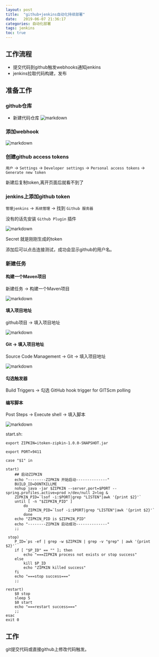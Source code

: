 ```yaml
---
layout: post
title:  "github+jenkins自动化持续部署"
date:   2019-06-07 21:36:17
categories: 自动化部署
tags: jenkins
toc: true
---
```



## 工作流程
 - 提交代码到github触发webhooks通知jenkins
 - jenkins拉取代码构建，发布

<!-- more -->

## 准备工作

### github仓库
- 新建代码仓库
![markdown](https://ddmcc-1255635056.file.myqcloud.com/651e4a3c-0ecc-4a98-a96e-487f84716d13.png)

### 添加webhook

![markdown](https://ddmcc-1255635056.file.myqcloud.com/1fc64d92-af48-4ebd-95f6-c9a82b5f935b.png)


### 创建github access tokens

`用户` -> `Settings` -> `Developer settings` -> `Personal access tokens` -> `Generate new token`

新建后复制token,离开页面后就看不到了


### jenkins上添加github token

`管理jenkins` -> `系统管理` -> 找到 `Github 服务器`

没有的话先安装 `Github Plugin` 插件

![markdown](https://ddmcc-1255635056.file.myqcloud.com/93b9a16e-f0f1-44f7-8045-21177354abf9.png)

Secret 就是刚刚生成的token

添加后可以点击连接测试，成功会显示github的用户名。

### 新建任务

#### 构建一个Maven项目

新建任务 -> 构建一个Maven项目

![markdown](https://ddmcc-1255635056.file.myqcloud.com/93b9a16e-f0f1-44f7-8045-21177354abf9.png)

#### 填入项目地址

github项目 -> 填入项目地址

![markdown](https://ddmcc-1255635056.file.myqcloud.com/291d90ff-e8e7-4ae2-bf89-9c8f11d270c2.png)

#### Git -> 填入项目地址

Source Code Management -> Git -> 填入项目地址

![markdown](https://ddmcc-1255635056.file.myqcloud.com/b52f5b68-1376-4109-bb41-04848cffaca2.png)

#### 勾选触发器

Build Triggers -> 勾选 GitHub hook trigger for GITScm polling

#### 编写脚本

Post Steps -> Execute shell -> 填入脚本

![markdown](https://ddmcc-1255635056.file.myqcloud.com/09134806-431f-47fa-b92a-65f898e503b2.png)

start.sh:

    export ZIPKIN=itoken-zipkin-1.0.0-SNAPSHOT.jar

    export PORT=9411

    case "$1" in
 
    start)
        ## 启动ZIPKIN
        echo "--------ZIPKIN 开始启动--------------"
        BUILD_ID=DONTKILLME
        nohup java -jar $ZIPKIN --server.port=$PORT --spring.profiles.active=prod >/dev/null 2>log &
        ZIPKIN_PID=`lsof -i:$PORT|grep "LISTEN"|awk '{print $2}'`
        until [ -n "$ZIPKIN_PID" ]
            do
              ZIPKIN_PID=`lsof -i:$PORT|grep "LISTEN"|awk '{print $2}'`  
            done
        echo "ZIPKIN_PID is $ZIPKIN_PID" 
        echo "--------ZIPKIN 启动成功--------------"
        ;;

     stop)
        P_ID=`ps -ef | grep -w $ZIPKIN | grep -v "grep" | awk '{print $2}'`
        if [ "$P_ID" == "" ]; then
            echo "===ZIPKIN process not exists or stop success"
        else
            kill $P_ID
            echo "ZIPKIN killed success"
        fi
        echo "===stop success==="
        ;;   
 
    restart)
        $0 stop
        sleep 5
        $0 start
        echo "===restart success==="
        ;;   
    esac	
    exit 0

## 工作

git提交代码或直接github上修改代码触发。

